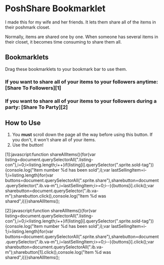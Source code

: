 # PoshShare Bookmarklet

I made this for my wife and her friends. It lets them share all of the items in their poshmark closet.

Normally, items are shared one by one. When someone has several items in their closet, it becomes time consuming to
share them all.

## Bookmarklets

Drag these bookmarklets to your bookmark bar to use them.

### If you want to share all of your items to your followers anytime: [Share To Followers][1]

### If you want to share all of your items to your followers during a party: [Share To Party][2]

## How to Use

1. You **must** scroll down the page all the way before using this button. If you don't, it won't share all of your items.
2. Use the button!

[1]:javascript:function shareAllItems(){for(var listing=document.querySelectorAll(".listing-con"),i=0;i<listing.length;i++)if(listing[i].querySelector(".sprite.sold-tag")){console.log("Item number %d has been sold",i);var lastSellingItem=i-1;i=listing.length}for(var buttons=document.querySelectorAll(".sprite.share"),sharebutton=document.querySelector(".ib.va-m"),i=lastSellingItem;i>=0;i--){buttons[i].click();var sharebutton=document.querySelector(".ib.va-m");sharebutton.click(),console.log("Item %d was shared",i)}}shareAllItems();

[2]:javascript:function shareAllItems(){for(var listing=document.querySelectorAll(".listing-con"),i=0;i<listing.length;i++)if(listing[i].querySelector(".sprite.sold-tag")){console.log("Item number %d has been sold",i);var lastSellingItem=i-1;i=listing.length}for(var buttons=document.querySelectorAll(".sprite.share"),sharebutton=document.querySelector(".ib.va-m"),i=lastSellingItem;i>=0;i--){buttons[i].click();var sharebutton=document.querySelectorAll(".ib.va-m");sharebutton[1].click(),console.log("Item %d was shared",i)}}shareAllItems();

